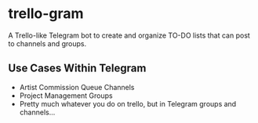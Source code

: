 # trello-gram
A Trello-like Telegram bot to create and organize TO-DO lists that can post to channels and groups.

## Use Cases Within Telegram
- Artist Commission Queue Channels
- Project Management Groups
- Pretty much whatever you do on trello, but in Telegram groups and channels...
